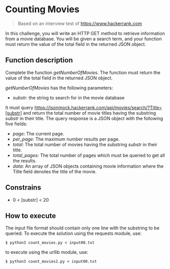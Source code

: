 # Counting Movies

> Based on an interview test of https://www.hackerrank.com

In this challenge, you will write an HTTP GET method to retrieve information
from a movie database. You will be given a search term, and your function
must return the value of the total field in the returned JSON object.

## Function description

Complete the function _getNumberOfMovies_. The function must return the value
of the total field in the returned JSON object.

_getNumberOfMovies_ has the following parameters:
 * _substr_: the string to search for in the movie database

It must query
https://jsonmock.hackerrank.com/api/movies/search/?Title=[substr]
and return the total number of movie titles having the substring _substr_ in
their title. The query response is a JSON object with the following five fields:
 * _page_: The current page.
 * _per_page_: The maximum number results per page.
 * _total_: The total number of movies having the substring _substr_ in their
title.
 * _total_pages_: The total number of pages which must be queried to get all
the results.
 * _data_: An array of JSON objects containing movie information where the
Title field denotes the title of the movie.

## Constrains

 * 0 < [substr] < 20

## How to execute

The input file format should contain only one line with the substring to be
queried. To execute the solution using the requests module, use:

```
$ python3 count_movies.py < input00.txt
```

to execute using the urllib module, use:

```
$ python3 count_movies2.py < input00.txt
```

